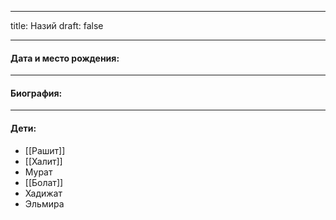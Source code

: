
---
title: Назий
draft: false

---
#### Дата и место рождения:

---
#### Биография:


---
#### Дети:
- [[Рашит]]
- [[Халит]]
- Мурат
- [[Болат]]
- Хадижат
- Эльмира